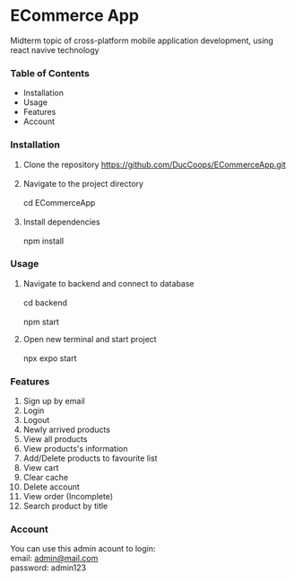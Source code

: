 # ECommerce App
Midterm topic of cross-platform mobile application development, using react navive technology

### Table of Contents

- Installation
- Usage
- Features
- Account

### Installation

1. Clone the repository
  https://github.com/DucCoops/ECommerceApp.git <br/><br/>
2. Navigate to the project directory <br/><br/>
  cd ECommerceApp <br/><br/>
3. Install dependencies <br/><br/>
  npm install <br/>

### Usage
1. Navigate to backend and connect to database <br/><br/>
  cd backend <br/><br/> npm start
  
2. Open new terminal and start project <br/><br/>
  npx expo start

### Features
1. Sign up by email
2. Login
3. Logout
4. Newly arrived products
5. View all products
6. View products's information
7. Add/Delete products to favourite list
8. View cart
9. Clear cache
10. Delete account
11. View order (Incomplete)
12. Search product by title

### Account
You can use this admin acount to login: <br/>
email: admin@mail.com </br>
password: admin123

